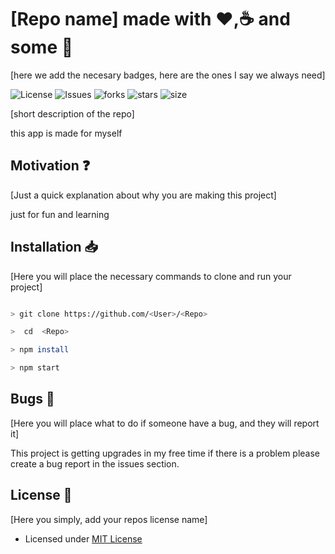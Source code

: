 # [Repo name] made with :heart:,:coffee: and some :beer:

[here we add the necesary badges, here are the ones I say we always need]

![License](https://img.shields.io/github/license/<User>/<Repo>.svg) ![Issues](https://img.shields.io/github/issues/<User>/<Repo>.svg) ![forks](https://img.shields.io/github/forks/<User>/<Repo>) ![stars](https://img.shields.io/github/stars/<User>/<Repo>) ![size](https://img.shields.io/github/repo-size/<User>/<Repo>)

[short description of the repo]

this app is made for myself

## Motivation :question:

[Just a quick explanation about why you are making this project]

just for fun and learning

## Installation :inbox_tray:

[Here you will place the necessary commands to clone and run your project]

```bash

> git clone https://github.com/<User>/<Repo>

>  cd  <Repo>

> npm install

> npm start

```

## Bugs :bug:

[Here you will place what to do if someone have a bug, and they will report it]

This project is getting upgrades in my free time if there is a problem please create a bug report in the issues section.

## License :scroll:

[Here you simply, add your repos license name]

- Licensed under [MIT License](https://github.com/<User>/<Repo>/blob/master/LICENSE)
